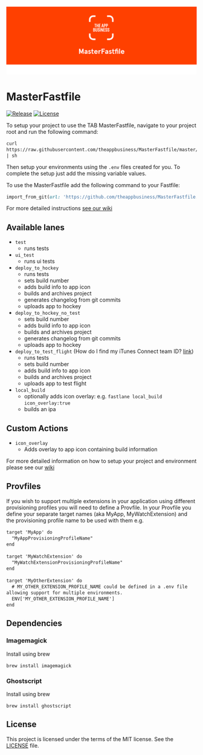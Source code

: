 ![The App Business](./MasterFastfile.png)

# MasterFastfile

[![Release](https://img.shields.io/badge/release-2.3.0-green.svg)](https://github.com/theappbusiness/MasterFastfile/releases/tag/2.3.0)
[![License](https://img.shields.io/badge/license-MIT-blue.svg?style=flat)](https://github.com/theappbusiness/MasterFastfile/blob/master/LICENSE)

To setup your project to use the TAB MasterFastfile, navigate to your project root and run the following command:

```shell
curl https://raw.githubusercontent.com/theappbusiness/MasterFastfile/master/setup.sh | sh
```

Then setup your environments using the `.env` files created for you. To complete the setup just add the missing variable values.

To use the MasterFastfile add the following command to your Fastfile:

```ruby
import_from_git(url: 'https://github.com/theappbusiness/MasterFastfile.git', branch: '2.3.0', path: 'Fastfile')
```
For more detailed instructions [see our wiki](https://github.com/theappbusiness/MasterFastfile/wiki)

## Available lanes

* `test`
  * runs tests
* `ui_test`
  * runs ui tests
* `deploy_to_hockey`
  * runs tests
  * sets build number
  * adds build info to app icon
  * builds and archives project
  * generates changelog from git commits
  * uploads app to hockey
* `deploy_to_hockey_no_test`
  * sets build number
  * adds build info to app icon
  * builds and archives project
  * generates changelog from git commits
  * uploads app to hockey
* `deploy_to_test_flight` (How do I find my iTunes Connect team ID? [link](https://github.com/fastlane/fastlane/issues/4301#issuecomment-253461017))
  * runs tests
  * sets build number
  * adds build info to app icon
  * builds and archives project
  * uploads app to test flight
* `local_build`
  * optionally adds icon overlay: e.g. `fastlane local_build icon_overlay:true`
  * builds an ipa

## Custom Actions

* `icon_overlay`
  * Adds overlay to app icon containing build information

For more detailed information on how to setup your project and environment please see our [wiki](https://github.com/theappbusiness/MasterFastfile/wiki)

## Provfiles

If you wish to support multiple extensions in your application using different provisioning profiles you will need to define a Provfile. In your Provfile you define your separate target names (aka MyApp, MyWatchExtension) and the provisioning profile name to be used with them e.g.

```
target 'MyApp' do
  "MyAppProvisioningProfileName"
end

target 'MyWatchExtension' do
  "MyWatchExtensionProvisioningProfileName"
end

target 'MyOtherExtension' do
  # MY_OTHER_EXTENSION_PROFILE_NAME could be defined in a .env file allowing support for multiple environments.
  ENV['MY_OTHER_EXTENSION_PROFILE_NAME']
end
```

## Dependencies

### Imagemagick
Install using brew
```shell
brew install imagemagick
```
### Ghostscript
Install using brew
```shell
brew install ghostscript
```

## License

This project is licensed under the terms of the MIT license. See the [LICENSE](LICENSE) file.
